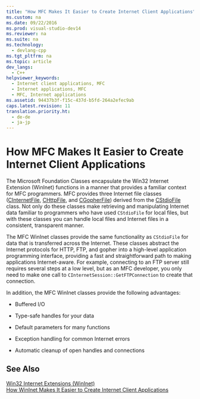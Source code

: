 ```yaml
---
title: "How MFC Makes It Easier to Create Internet Client Applications"
ms.custom: na
ms.date: 09/22/2016
ms.prod: visual-studio-dev14
ms.reviewer: na
ms.suite: na
ms.technology: 
  - devlang-cpp
ms.tgt_pltfrm: na
ms.topic: article
dev_langs: 
  - C++
helpviewer_keywords: 
  - Internet client applications, MFC
  - Internet applications, MFC
  - MFC, Internet applications
ms.assetid: 94437b3f-f15c-437d-b5fd-264a2efec9ab
caps.latest.revision: 11
translation.priority.ht: 
  - de-de
  - ja-jp
---
```

# How MFC Makes It Easier to Create Internet Client Applications
The Microsoft Foundation Classes encapsulate the Win32 Internet Extension (WinInet) functions in a manner that provides a familiar context for MFC programmers. MFC provides three Internet file classes ([CInternetFile](../vs140/cinternetfile-class.md), [CHttpFile](../vs140/chttpfile-class.md), and [CGopherFile](../vs140/cgopherfile-class.md)) derived from the [CStdioFile](../vs140/cstdiofile-class.md) class. Not only do these classes make retrieving and manipulating Internet data familiar to programmers who have used `CStdioFile` for local files, but with these classes you can handle local files and Internet files in a consistent, transparent manner.  
  
 The MFC WinInet classes provide the same functionality as `CStdioFile` for data that is transferred across the Internet. These classes abstract the Internet protocols for HTTP, FTP, and gopher into a high-level application programming interface, providing a fast and straightforward path to making applications Internet-aware. For example, connecting to an FTP server still requires several steps at a low level, but as an MFC developer, you only need to make one call to `CInternetSession::GetFTPConnection` to create that connection.  
  
 In addition, the MFC WinInet classes provide the following advantages:  
  
-   Buffered I/O  
  
-   Type-safe handles for your data  
  
-   Default parameters for many functions  
  
-   Exception handling for common Internet errors  
  
-   Automatic cleanup of open handles and connections  
  
## See Also  
 [Win32 Internet Extensions (WinInet)](../vs140/win32-internet-extensions--wininet-.md)   
 [How WinInet Makes It Easier to Create Internet Client Applications](../vs140/how-wininet-makes-it-easier-to-create-internet-client-applications.md)